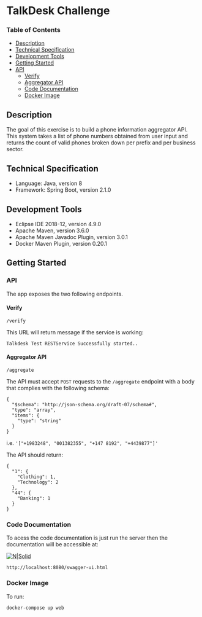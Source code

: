 # TalkDesk Challenge

### Table of Contents
- [Description](#description)
- [Technical Specification](#technical-specification)
- [Development Tools](#development-tools)
- [Getting Started](#getting-started)
- [API](#api)
    - [Verify](#verify)
    - [Aggregator API](#aggregator-api)    
    - [Code Documentation](#code-documentation)
    - [Docker Image](#docker-image)

## Description

The goal of this exercise is to build a phone information aggregator API. This
system takes a list of phone numbers obtained from user input and returns the
count of valid phones broken down per prefix and per business sector.

## Technical Specification

- Language: Java, version 8
- Framework: Spring Boot, version 2.1.0

## Development Tools

- Eclipse IDE 2018-12, version 4.9.0
- Apache Maven, version 3.6.0
- Apache Maven Javadoc Plugin, version 3.0.1
- Docker Maven Plugin, version 0.20.1

## Getting Started

### API

The app exposes the two following endpoints.

#### Verify

    /verify


This URL will return message if the service is working:
```
Talkdesk Test RESTService Successfully started..
```

#### Aggregator API

    /aggregate
    
The API must accept `POST` requests to the `/aggregate` endpoint
with a body that complies with the following schema:    
```
{
  "$schema": "http://json-schema.org/draft-07/schema#",
  "type": "array",
  "items": {
    "type": "string"
  }
}
```

i.e.
``'["+1983248", "001382355", "+147 8192", "+4439877"]'``

The API should return:

```
{
  "1": {
    "Clothing": 1,
    "Technology": 2
  },
  "44": {
    "Banking": 1
  }
}

```



### Code Documentation

To acess the code documentation is just run the server then the documentation will be accessible
at:

[![N|Solid](https://i.ibb.co/BnPzVhy/aggregate-sw.png)](https://i.ibb.co/BnPzVhy/aggregate-sw.png)

    http://localhost:8080/swagger-ui.html



### Docker Image

To run:

    docker-compose up web



